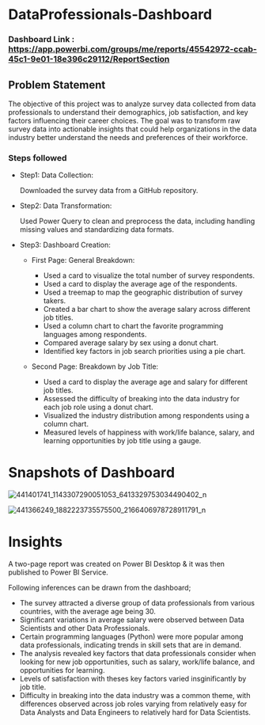 
# DataProfessionals-Dashboard

### Dashboard Link : https://app.powerbi.com/groups/me/reports/45542972-ccab-45c1-9e01-18e396c29112/ReportSection

## Problem Statement

The objective of this project was to analyze survey data collected from data professionals to understand their demographics, job satisfaction, and key factors influencing their career choices. The goal was to transform raw survey data into actionable insights that could help organizations in the data industry better understand the needs and preferences of their workforce.


### Steps followed 

- Step1: Data Collection:

    Downloaded the survey data from a GitHub repository.

- Step2: Data Transformation:

    Used Power Query to clean and preprocess the data, including handling missing values and standardizing data formats.

- Step3: Dashboard Creation:

    -  First Page: General Breakdown:

         - Used a card to visualize the total number of survey respondents.
         - Used a card to display the average age of the respondents.
         - Used a treemap to map the geographic distribution of survey takers.
         - Created a bar chart to show the average salary across different job titles.
        - Used a column chart to chart the favorite programming languages among respondents.
        - Compared average salary by sex using a donut chart.
        - Identified key factors in job search priorities using a pie chart.
    
    - Second Page: Breakdown by Job Title:

        - Used a card to display the average age and salary for different job titles.
        - Assessed the difficulty of breaking into the data industry for each job role using a donut chart.
        - Visualized the industry distribution among respondents using a column chart.
       -  Measured levels of happiness with work/life balance, salary, and learning opportunities by job title using a gauge.

# Snapshots of Dashboard
![441401741_1143307290051053_6413329753034490402_n](https://github.com/TalelOuertani/DataProfessionals-Dashboard/assets/105720725/26dd4141-b011-44b8-8d73-2897a2eb7e6c)

![441366249_1882223735575500_2166406978728911791_n](https://github.com/TalelOuertani/DataProfessionals-Dashboard/assets/105720725/0c24e46e-fad1-4afc-a5ed-c96d53a1ce01)


# Insights

A two-page report was created on Power BI Desktop & it was then published to Power BI Service.

Following inferences can be drawn from the dashboard;

- The survey attracted a diverse group of data professionals from various countries, with the average age being 30.
- Significant variations in average salary were observed between Data Scientists and other Data Professionals.
- Certain programming languages (Python) were more popular among data professionals, indicating trends in skill sets that are in demand.
- The analysis revealed key factors that data professionals consider when looking for new job opportunities, such as salary, work/life balance, and opportunities for learning.
- Levels of satisfaction with theses key factors varied insginificantly by job title.
- Difficulty in breaking into the data industry was a common theme, with differences observed across job roles varying from relatively easy for Data Analysts and Data Engineers to relatively hard for Data Scientists.
